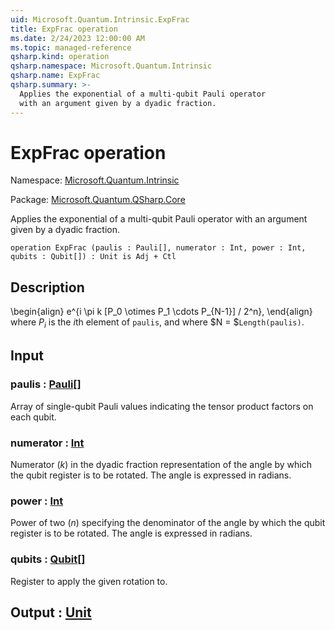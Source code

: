 ```yaml
---
uid: Microsoft.Quantum.Intrinsic.ExpFrac
title: ExpFrac operation
ms.date: 2/24/2023 12:00:00 AM
ms.topic: managed-reference
qsharp.kind: operation
qsharp.namespace: Microsoft.Quantum.Intrinsic
qsharp.name: ExpFrac
qsharp.summary: >-
  Applies the exponential of a multi-qubit Pauli operator
  with an argument given by a dyadic fraction.
---
```


# ExpFrac operation

Namespace: [Microsoft.Quantum.Intrinsic](xref:Microsoft.Quantum.Intrinsic)

Package: [Microsoft.Quantum.QSharp.Core](https://nuget.org/packages/Microsoft.Quantum.QSharp.Core)


Applies the exponential of a multi-qubit Pauli operatorwith an argument given by a dyadic fraction.

```qsharp
operation ExpFrac (paulis : Pauli[], numerator : Int, power : Int, qubits : Qubit[]) : Unit is Adj + Ctl
```


## Description

\begin{align}e^{i \pi k [P_0 \otimes P_1 \cdots P_{N-1}] / 2^n},\end{align}where $P_i$ is the $i$th element of `paulis`, and where$N = $`Length(paulis)`.

## Input

### paulis : [Pauli](xref:microsoft.quantum.qsharp.valueliterals#pauli-literals)[]

Array of single-qubit Pauli values indicating the tensor productfactors on each qubit.


### numerator : [Int](xref:microsoft.quantum.qsharp.valueliterals#int-literals)

Numerator ($k$) in the dyadic fraction representation of the angleby which the qubit register is to be rotated. The angle is expressed in radians.


### power : [Int](xref:microsoft.quantum.qsharp.valueliterals#int-literals)

Power of two ($n$) specifying the denominator of the angle by whichthe qubit register is to be rotated. The angle is expressed in radians.


### qubits : [Qubit](xref:microsoft.quantum.qsharp.valueliterals#qubit-literals)[]

Register to apply the given rotation to.



## Output : [Unit](xref:microsoft.quantum.qsharp.valueliterals#unit-literal)

